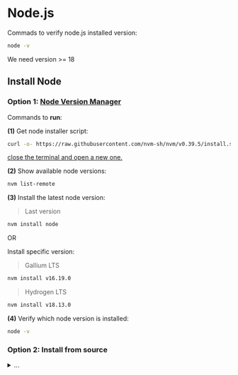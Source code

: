 # Node.js

Commads to verify node.js installed version:

```bash
node -v
```

We need version >= 18

## Install Node

### Option 1: [Node Version Manager](https://github.com/nvm-sh/nvm)

Commands to **run**:

**(1)** Get node installer script:

```bash
curl -o- https://raw.githubusercontent.com/nvm-sh/nvm/v0.39.5/install.sh | bash
```

<u>close the terminal and open a new one.</u>

**(2)** Show available node versions:

```bash
nvm list-remote
```

**(3)** Install the latest node version:

> Last version

```bash
nvm install node
```

OR 

Install specific version:

> Gallium LTS

```bash
nvm install v16.19.0
```

> Hydrogen LTS

```bash
nvm install v18.13.0
```

**(4)** Verify which node version is installed:

```bash
node -v
```


### Option 2: Install from source

<details>
<summary>...</summary>
```bash
curl -sL https://deb.nodesource.com/setup_18.x -o nodesource_setup.sh
```

```bash
sudo bash nodesource_setup.sh
```

```bash
sudo apt install nodejs
```

```bash
node -v
npm -v
```
</details>

